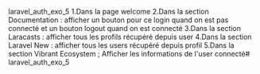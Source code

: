 laravel_auth_exo_5
1.Dans la page welcome
2.Dans la  section Documentation  : afficher un bouton pour ce login quand on est pas connecté et un bouton logout quand on est connecté
3.Dans la section Laracasts : afficher tous les profils récupéré depuis user
4.Dans la section Laravel New  : afficher tous les users récupéré depuis profil
5.Dans la section Vibrant Ecosystem ; Afficher les informations de l'user connecté# laravel_auth_exo_5
